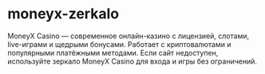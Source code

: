 # moneyx-zerkalo
MoneyX Casino — современное онлайн-казино с лицензией, слотами, live-играми и щедрыми бонусами. Работает с криптовалютами и популярными платёжными методами. Если сайт недоступен, используйте зеркало MoneyX Casino для входа и игры без ограничений.

